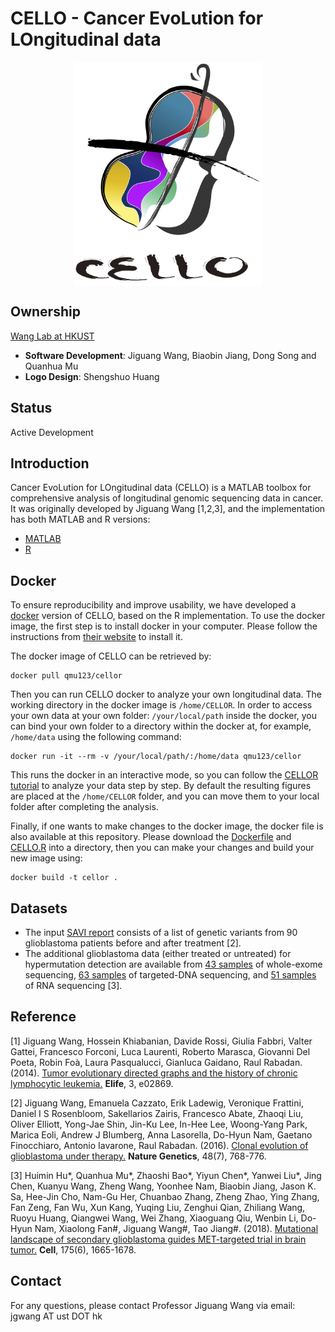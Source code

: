 # CELLO - Cancer EvoLution for LOngitudinal data


<div align=center><img width="300" src="logo.jpg" style="display: block; margin: auto;" ></div>

## Ownership
[Wang Lab at HKUST](http://wang-lab.ust.hk/)
* **Software Development**: Jiguang Wang, Biaobin Jiang, Dong Song and Quanhua Mu
* **Logo Design**: Shengshuo Huang

## Status
Active Development

## Introduction
Cancer EvoLution for LOngitudinal data (CELLO) is a MATLAB toolbox for comprehensive analysis of longitudinal genomic sequencing data in cancer. It was originally developed by Jiguang Wang [1,2,3], and the implementation has both MATLAB and R versions:
* [MATLAB](./CELLOM/CELLOM.md)
* [R](./CELLOR/Rcode/CELLO_gbm.md)

## Docker

To ensure reproducibility and improve usability, we have developed a [docker](https://www.docker.com/) version of CELLO, based on the R implementation. To use the docker image, the first step is to install docker in your computer. Please follow the instructions from [their website](https://www.docker.com/) to install it.

The docker image of CELLO can be retrieved by:
```
docker pull qmu123/cellor
```

Then you can run CELLO docker to analyze your own longitudinal data. The working directory in the docker image is `/home/CELLOR`. In order to access your own data at your own folder: `/your/local/path` inside the docker, you can bind your own folder to a directory within the docker at, for example, `/home/data` using the following command:
```
docker run -it --rm -v /your/local/path/:/home/data qmu123/cellor
```
This runs the docker in an interactive mode, so you can follow the [CELLOR tutorial](./CELLOR/Rcode/CELLO_gbm.md) to analyze your data step by step. By default the resulting figures are placed at the `/home/CELLOR` folder, and you can move them to your local folder after completing the analysis.

Finally, if one wants to make changes to the docker image, the docker file is also available at this repository. Please download the [Dockerfile](./CELLOR/Dockerfile) and [CELLO.R](./CELLOR/CELLO.R) into a directory, then you can make your changes and build your new image using:
```
docker build -t cellor .
```

## Datasets

* The input [SAVI report](./input.savi.txt) consists of a list of genetic variants from 90 glioblastoma patients before and after treatment [2].
* The additional glioblastoma data (either treated or untreated) for hypermutation detection are available from [43 samples](./input.wes.savi.txt) of whole-exome sequencing, [63 samples](./input.targeted.savi.txt) of targeted-DNA sequencing, and [51 samples](./input.rna.savi.txt) of RNA sequencing [3].

## Reference

[1] Jiguang Wang, Hossein Khiabanian, Davide Rossi, Giulia Fabbri, Valter Gattei, Francesco Forconi, Luca Laurenti, Roberto Marasca, Giovanni Del Poeta, Robin Foà, Laura Pasqualucci, Gianluca Gaidano, Raul Rabadan. (2014). [Tumor evolutionary directed graphs and the history of chronic lymphocytic leukemia.](https://elifesciences.org/articles/02869) **Elife**, 3, e02869.

[2] Jiguang Wang, Emanuela Cazzato, Erik Ladewig, Veronique Frattini, Daniel I S Rosenbloom, Sakellarios Zairis, Francesco Abate, Zhaoqi Liu, Oliver Elliott, Yong-Jae Shin, Jin-Ku Lee, In-Hee Lee, Woong-Yang Park, Marica Eoli, Andrew J Blumberg, Anna Lasorella, Do-Hyun Nam, Gaetano Finocchiaro, Antonio Iavarone, Raul Rabadan. (2016). [Clonal evolution of glioblastoma under therapy.](https://www.nature.com/articles/ng.3590) **Nature Genetics**, 48(7), 768-776.

[3] Huimin Hu*, Quanhua Mu*, Zhaoshi Bao*, Yiyun Chen*, Yanwei Liu*, Jing Chen, Kuanyu Wang, Zheng Wang, Yoonhee Nam, Biaobin Jiang, Jason K. Sa, Hee-Jin Cho, Nam-Gu Her, Chuanbao Zhang, Zheng Zhao, Ying Zhang, Fan Zeng, Fan Wu, Xun Kang, Yuqing Liu, Zenghui Qian, Zhiliang Wang, Ruoyu Huang, Qiangwei Wang, Wei Zhang, Xiaoguang Qiu, Wenbin Li, Do-Hyun Nam, Xiaolong Fan#, Jiguang Wang#, Tao Jiang#. (2018). [Mutational landscape of secondary glioblastoma guides MET-targeted trial in brain tumor.](https://doi.org/10.1016/j.cell.2018.09.038) **Cell**, 175(6), 1665-1678.

## Contact

For any questions, please contact Professor Jiguang Wang via email: jgwang AT ust DOT hk

